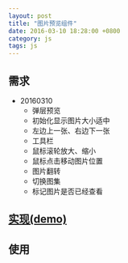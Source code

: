 ```yaml
---
layout: post
title: "图片预览组件"
date: 2016-03-10 18:28:00 +0800
category: js
tags: js
---
```


## 需求
* 20160310
    * 弹层预览
    * 初始化显示图片大小适中
    * 左边上一张、右边下一张
    * 工具栏
    * 鼠标滚轮放大、缩小
    * 鼠标点击移动图片位置
    * 图片翻转
    * 切换图集
    * 标记图片是否已经查看
    
## [实现(demo)](/examples/image-preview/)
 
## 使用

